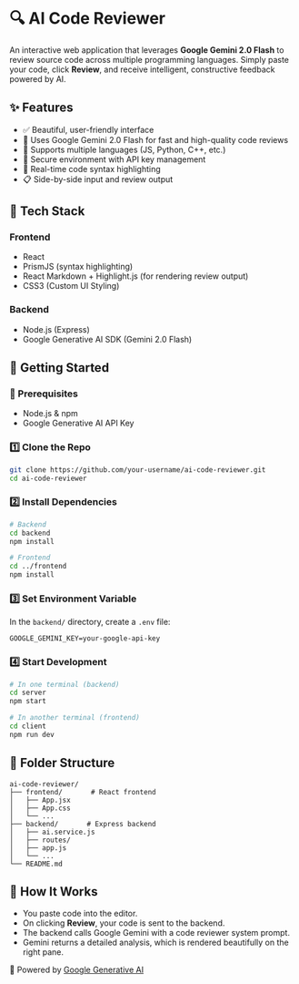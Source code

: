 # 🔍 AI Code Reviewer

An interactive web application that leverages **Google Gemini 2.0 Flash** to review source code across multiple programming languages. Simply paste your code, click **Review**, and receive intelligent, constructive feedback powered by AI.

## ✨ Features

- ✅ Beautiful, user-friendly interface
- 🧠 Uses Google Gemini 2.0 Flash for fast and high-quality code reviews
- 🧾 Supports multiple languages (JS, Python, C++, etc.)
- 🔐 Secure environment with API key management
- 💬 Real-time code syntax highlighting
- 📋 Side-by-side input and review output

## 🧩 Tech Stack

### Frontend

- React
- PrismJS (syntax highlighting)
- React Markdown + Highlight.js (for rendering review output)
- CSS3 (Custom UI Styling)

### Backend

- Node.js (Express)
- Google Generative AI SDK (Gemini 2.0 Flash)

## 🚀 Getting Started

### 🔧 Prerequisites

- Node.js & npm
- Google Generative AI API Key

### 1️⃣ Clone the Repo

```bash
git clone https://github.com/your-username/ai-code-reviewer.git
cd ai-code-reviewer
```

### 2️⃣ Install Dependencies

```bash
# Backend
cd backend
npm install

# Frontend
cd ../frontend
npm install
```

### 3️⃣ Set Environment Variable

In the `backend/` directory, create a `.env` file:

```
GOOGLE_GEMINI_KEY=your-google-api-key
```

### 4️⃣ Start Development

```bash
# In one terminal (backend)
cd server
npm start

# In another terminal (frontend)
cd client
npm run dev
```

## 📁 Folder Structure

```
ai-code-reviewer/
├── frontend/       # React frontend
│   ├── App.jsx
│   ├── App.css
│   └── ...
├── backend/       # Express backend
│   ├── ai.service.js
│   ├── routes/
│   ├── app.js
│   └── ...
└── README.md
```

## 🧠 How It Works

- You paste code into the editor.
- On clicking **Review**, your code is sent to the backend.
- The backend calls Google Gemini with a code reviewer system prompt.
- Gemini returns a detailed analysis, which is rendered beautifully on the right pane.

🔗 Powered by [Google Generative AI](https://ai.google.dev/)

```

```
